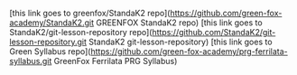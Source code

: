 [this link goes to greenfox/StandaK2 repo](https://github.com/green-fox-academy/StandaK2.git GREENFOX StandaK2 repo)
[this link goes to StandaK2/git-lesson-repository repo](https://github.com/StandaK2/git-lesson-repository.git StandaK2 git-lesson-repository)
[this link goes to Green Syllabus repo](https://github.com/green-fox-academy/prg-ferrilata-syllabus.git GreenFox Ferrilata PRG Syllabus)

